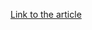 [Link to the article](https://thehackernews.com/2025/08/russian-group-encrypthub-exploits-msc.html)
